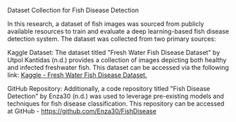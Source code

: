 Dataset Collection for Fish Disease Detection

In this research, a dataset of fish images was sourced from publicly available resources to train and evaluate a deep learning-based fish disease detection system. The dataset was collected from two primary sources:  


Kaggle Dataset: The dataset titled "Fresh Water Fish Disease Dataset" by Utpol Kantidas (n.d.) provides a collection of images depicting both healthy and infected freshwater fish. This dataset can be accessed via the following link: [Kaggle - Fresh Water Fish Disease Dataset.](https://www.kaggle.com/datasets/utpolkantidas/fresh-water-fish-disease-dataset)


GitHub Repository: Additionally, a code repository titled "Fish Disease Detection" by Enza30 (n.d.) was used to leverage pre-existing models and techniques for fish disease classification. This repository can be accessed at GitHub - https://github.com/Enza30/FishDisease
